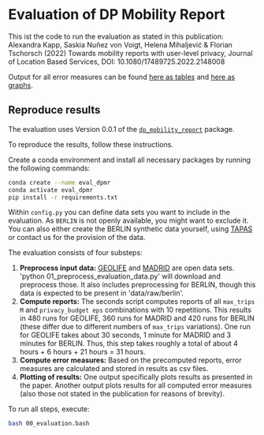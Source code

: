 # Evaluation of DP Mobility Report

This ist the code to run the evaluation as stated in this publication:
Alexandra Kapp, Saskia Nuñez von Voigt, Helena Mihaljević & Florian Tschorsch (2022) Towards mobility reports with user-level privacy, Journal of Location Based Services, DOI: 10.1080/17489725.2022.2148008 

Output for all error measures can be found [here as tables](results/tables) and [here as graphs](results/graphs/graphs_all_error_measures.pdf).

## Reproduce results

The evaluation uses Version 0.0.1 of the [`dp_mobility_report`](https://github.com/FreeMoveProject/dp_mobility_report) package.

To reproduce the results, follow these instructions.

Create a conda environment and install all necessary packages by running the following commands:

``` bash
conda create --name eval_dpmr
conda activate eval_dpmr
pip install -r requirements.txt
```

Within `config.py` you can define data sets you want to include in the evaluation. 
As `BERLIN` is not openly available, you might want to exclude it. 
You can also either create the BERLIN synthetic data yourself, using [TAPAS](https://github.com/DLR-VF/TAPAS) or contact us for the provision of the data.

The evaluation consists of four substeps:

1. **Preprocess input data:** [GEOLIFE](https://www.microsoft.com/en-us/download/details.aspx?id=52367) and [MADRID](https://crtm.maps.arcgis.com/apps/MinimalGallery/index.html?appid=a60bb2f0142b440eadee1a69a11693fc) are open data sets. 'python 01_preprocess_evaluation_data.py' will download and preprocess those. It also includes preprocessing for BERLIN, though this data is expected to be present in 'data/raw/berlin'.
2. **Compute reports:** The seconds script computes reports of all `max_trips M` and `privacy_budget eps` combinations with 10 repetitions. This results in 480 runs for GEOLIFE, 360 runs for MADRID and 420 runs for BERLIN (these differ due to different numbers of `max_trips` variations). One run for GEOLIFE takes about 30 seconds, 1 minute for MADRID and 3 minutes for BERLIN. Thus, this step takes roughly a total of about 4 hours + 6 hours + 21 hours = 31 hours.
3. **Compute error measures:** Based on the precomputed reports, error measures are calculated and stored in results as csv files.
4. **Plotting of results:** One output specifically plots results as presented in the paper. Another output plots results for all computed error measures (also those not stated in the publication for reasons of brevity).

To run all steps, execute:

``` bash
bash 00_evaluation.bash
```

